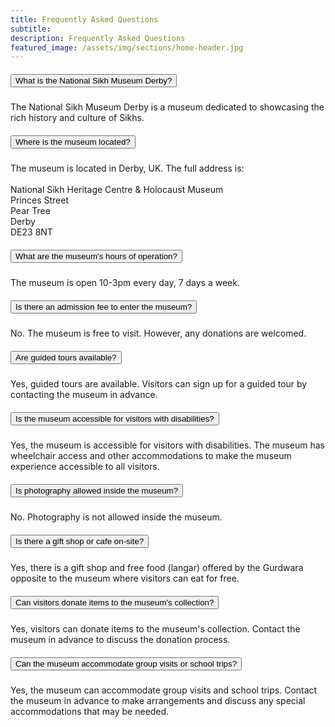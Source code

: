 ```yaml
---
title: Frequently Asked Questions
subtitle:
description: Frequently Asked Questions
featured_image: /assets/img/sections/home-header.jpg
---
```


<div class="cd-section" id="accordion">
    <div class="accordion-1">
      <div class="container">
        <div class="row">
          <div class="col-md-12 ml-auto">
            <div class="accordion" id="accordionExample">
              <div class="card">
                <div class="card-header" id="headingOne">
                  <h5 class="mb-0">
                    <button class="btn btn-link w-100 text-primary text-left collapsed" type="button" data-toggle="collapse" data-target="#collapseOne" aria-expanded="false" aria-controls="collapseOne">
                        What is the National Sikh Museum Derby?
                      <i class="ni ni-bold-down float-right pt-1"></i>
                    </button>
                  </h5>
                </div>
                <div id="collapseOne" class="collapse" aria-labelledby="headingOne" data-parent="#accordionExample" style="">
                  <div class="card-body opacity-8">
                        The National Sikh Museum Derby is a museum dedicated to showcasing the rich history and culture of Sikhs.
                  </div>
                </div>
              </div>
              <div class="card">
                <div class="card-header" id="headingTwo">
                  <h5 class="mb-0">
                    <button class="btn btn-link w-100 text-primary text-left" type="button" data-toggle="collapse" data-target="#collapseTwo" aria-expanded="false" aria-controls="collapseTwo">
                      Where is the museum located?
                      <i class="ni ni-bold-down float-right pt-1"></i>
                    </button>
                  </h5>
                </div>
                <div id="collapseTwo" class="collapse" aria-labelledby="headingTwo" data-parent="#accordionExample" style="">
                  <div class="card-body opacity-8">
                    The museum is located in Derby, UK. The full address is:<br /><br />
                    National Sikh Heritage Centre & Holocaust Museum<br />
                    Princes Street<br />
                    Pear Tree<br/>
                    Derby<br />
                    DE23 8NT
                  </div>
                </div>
              </div>
              <div class="card">
                <div class="card-header" id="headingThree">
                  <h5 class="mb-0">
                    <button class="btn btn-link w-100 text-primary text-left collapsed" type="button" data-toggle="collapse" data-target="#collapseThree" aria-expanded="false" aria-controls="collapseThree">
                      What are the museum's hours of operation?
                      <i class="ni ni-bold-down float-right pt-1"></i>
                    </button>
                  </h5>
                </div>
                <div id="collapseThree" class="collapse" aria-labelledby="headingThree" data-parent="#accordionExample">
                  <div class="card-body opacity-8">
                    The museum is open 10-3pm every day, 7 days a week.
                  </div>
                </div>
              </div>
              <div class="card">
                <div class="card-header" id="headingFour">
                  <h5 class="mb-0">
                    <button class="btn btn-link w-100 text-primary text-left" type="button" data-toggle="collapse" data-target="#collapseFour" aria-controls="collapseFour">
                      Is there an admission fee to enter the museum?
                      <i class="ni ni-bold-down float-right pt-1"></i>
                    </button>
                  </h5>
                </div>
                <div id="collapseFour" class="collapse" aria-labelledby="headingFour" data-parent="#accordionExample">
                  <div class="card-body opacity-8">
                    No. The museum is free to visit. However, any donations are welcomed.
                  </div>
                </div>
              </div>
              <div class="card">
                <div class="card-header" id="headingFifth">
                  <h5 class="mb-0">
                    <button class="btn btn-link w-100 text-primary text-left" type="button" data-toggle="collapse" data-target="#collapseFifth" aria-controls="collapseFifth">
                      Are guided tours available?
                      <i class="ni ni-bold-down float-right pt-1"></i>
                    </button>
                  </h5>
                </div>
                <div id="collapseFifth" class="collapse" aria-labelledby="headingFifth" data-parent="#accordionExample">
                  <div class="card-body opacity-8">
                    Yes, guided tours are available. Visitors can sign up for a guided tour by contacting the museum in advance.
                  </div>
                </div>
              </div>
              <div class="card">
                <div class="card-header" id="heading6">
                  <h5 class="mb-0">
                    <button class="btn btn-link w-100 text-primary text-left" type="button" data-toggle="collapse" data-target="#collapse6" aria-controls="collapse6">
                      Is the museum accessible for visitors with disabilities?
                      <i class="ni ni-bold-down float-right pt-1"></i>
                    </button>
                  </h5>
                </div>
                <div id="collapse6" class="collapse" aria-labelledby="heading6" data-parent="#accordionExample">
                  <div class="card-body opacity-8">
                    Yes, the museum is accessible for visitors with disabilities. The museum has wheelchair access and other accommodations to make the museum experience accessible to all visitors.
                  </div>
                </div>
              </div>
              <div class="card">
                <div class="card-header" id="heading7">
                  <h5 class="mb-0">
                    <button class="btn btn-link w-100 text-primary text-left" type="button" data-toggle="collapse" data-target="#collapse7" aria-controls="collapse7">
                      Is photography allowed inside the museum?
                      <i class="ni ni-bold-down float-right pt-1"></i>
                    </button>
                  </h5>
                </div>
                <div id="collapse7" class="collapse" aria-labelledby="heading7" data-parent="#accordionExample">
                  <div class="card-body opacity-8">
                    No. Photography is not allowed inside the museum.
                  </div>
                </div>
              </div>
              <div class="card">
                <div class="card-header" id="heading8">
                  <h5 class="mb-0">
                    <button class="btn btn-link w-100 text-primary text-left" type="button" data-toggle="collapse" data-target="#collapse8" aria-controls="collapse8">
                      Is there a gift shop or cafe on-site?
                      <i class="ni ni-bold-down float-right pt-1"></i>
                    </button>
                  </h5>
                </div>
                <div id="collapse8" class="collapse" aria-labelledby="heading8" data-parent="#accordionExample">
                  <div class="card-body opacity-8">
                    Yes, there is a gift shop and free food (langar) offered by the Gurdwara opposite to the museum where visitors can eat for free.
                  </div>
                </div>
              </div>
              <div class="card">
                <div class="card-header" id="heading9">
                  <h5 class="mb-0">
                    <button class="btn btn-link w-100 text-primary text-left" type="button" data-toggle="collapse" data-target="#collapse9" aria-controls="collapse9">
                      Can visitors donate items to the museum's collection?
                      <i class="ni ni-bold-down float-right pt-1"></i>
                    </button>
                  </h5>
                </div>
                <div id="collapse9" class="collapse" aria-labelledby="heading9" data-parent="#accordionExample">
                  <div class="card-body opacity-8">
                    Yes, visitors can donate items to the museum's collection. Contact the museum in advance to discuss the donation process.
                  </div>
                </div>
              </div>
              <div class="card">
                <div class="card-header" id="heading10">
                  <h5 class="mb-0">
                    <button class="btn btn-link w-100 text-primary text-left" type="button" data-toggle="collapse" data-target="#collapse10" aria-controls="collapse10">
                      Can the museum accommodate group visits or school trips?
                      <i class="ni ni-bold-down float-right pt-1"></i>
                    </button>
                  </h5>
                </div>
                <div id="collapse10" class="collapse" aria-labelledby="heading10" data-parent="#accordionExample">
                  <div class="card-body opacity-8">
                    Yes, the museum can accommodate group visits and school trips. Contact the museum in advance to make arrangements and discuss any special accommodations that may be needed.
                  </div>
                </div>
              </div>
            </div>
          </div>
        </div>
      </div>
    </div>
  </div>